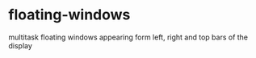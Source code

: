 # floating-windows
multitask floating windows appearing form left, right and top bars of the display
